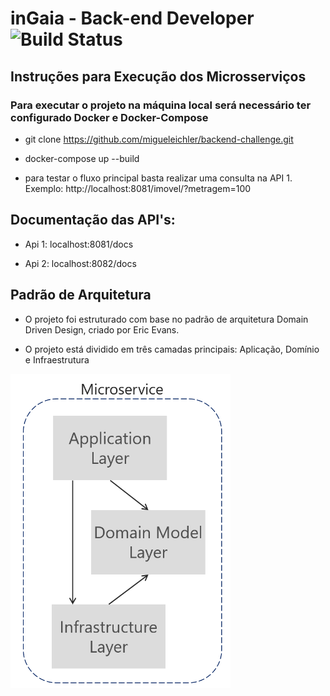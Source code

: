 # inGaia - Back-end Developer  ![Build Status](https://travis-ci.org/miguel803/backend-challenge.svg?branch=main)

## Instruções para Execução dos Microsserviços

### Para executar o projeto na máquina local será necessário ter configurado Docker e Docker-Compose

- git clone https://github.com/migueleichler/backend-challenge.git

- docker-compose up --build

- para testar o fluxo principal basta realizar uma consulta na API 1. Exemplo: http://localhost:8081/imovel/?metragem=100

## Documentação das API's:

- Api 1: localhost:8081/docs

- Api 2: localhost:8082/docs

## Padrão de Arquitetura

- O projeto foi estruturado com base no padrão de arquitetura Domain Driven Design, criado por Eric Evans.

- O projeto está dividido em três camadas principais: Aplicação, Domínio e Infraestrutura

![Imagem Ilustrativa](https://github.com/miguel803/backend-challenge/blob/main/docs/arquitetura/ddd-layers.png)
